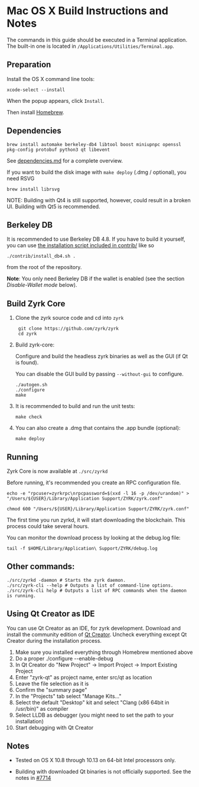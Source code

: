 Mac OS X Build Instructions and Notes
====================================
The commands in this guide should be executed in a Terminal application.
The built-in one is located in `/Applications/Utilities/Terminal.app`.

Preparation
-----------
Install the OS X command line tools:

`xcode-select --install`

When the popup appears, click `Install`.

Then install [Homebrew](https://brew.sh).

Dependencies
----------------------

    brew install automake berkeley-db4 libtool boost miniupnpc openssl pkg-config protobuf python3 qt libevent

See [dependencies.md](dependencies.md) for a complete overview.

If you want to build the disk image with `make deploy` (.dmg / optional), you need RSVG

    brew install librsvg

NOTE: Building with Qt4 is still supported, however, could result in a broken UI. Building with Qt5 is recommended.

Berkeley DB
-----------
It is recommended to use Berkeley DB 4.8. If you have to build it yourself,
you can use [the installation script included in contrib/](/contrib/install_db4.sh)
like so

```shell
./contrib/install_db4.sh .
```

from the root of the repository.

**Note**: You only need Berkeley DB if the wallet is enabled (see the section *Disable-Wallet mode* below).

Build Zyrk Core
------------------------

1. Clone the zyrk source code and cd into `zyrk`

        git clone https://github.com/zyrk/zyrk
        cd zyrk

2.  Build zyrk-core:

    Configure and build the headless zyrk binaries as well as the GUI (if Qt is found).

    You can disable the GUI build by passing `--without-gui` to configure.

        ./autogen.sh
        ./configure
        make

3.  It is recommended to build and run the unit tests:

        make check

4.  You can also create a .dmg that contains the .app bundle (optional):

        make deploy

Running
-------

Zyrk Core is now available at `./src/zyrkd`

Before running, it's recommended you create an RPC configuration file.

    echo -e "rpcuser=zyrkrpc\nrpcpassword=$(xxd -l 16 -p /dev/urandom)" > "/Users/${USER}/Library/Application Support/ZYRK/zyrk.conf"

    chmod 600 "/Users/${USER}/Library/Application Support/ZYRK/zyrk.conf"

The first time you run zyrkd, it will start downloading the blockchain. This process could take several hours.

You can monitor the download process by looking at the debug.log file:

    tail -f $HOME/Library/Application\ Support/ZYRK/debug.log

Other commands:
-------

    ./src/zyrkd -daemon # Starts the zyrk daemon.
    ./src/zyrk-cli --help # Outputs a list of command-line options.
    ./src/zyrk-cli help # Outputs a list of RPC commands when the daemon is running.

Using Qt Creator as IDE
------------------------
You can use Qt Creator as an IDE, for zyrk development.
Download and install the community edition of [Qt Creator](https://www.qt.io/download/).
Uncheck everything except Qt Creator during the installation process.

1. Make sure you installed everything through Homebrew mentioned above
2. Do a proper ./configure --enable-debug
3. In Qt Creator do "New Project" -> Import Project -> Import Existing Project
4. Enter "zyrk-qt" as project name, enter src/qt as location
5. Leave the file selection as it is
6. Confirm the "summary page"
7. In the "Projects" tab select "Manage Kits..."
8. Select the default "Desktop" kit and select "Clang (x86 64bit in /usr/bin)" as compiler
9. Select LLDB as debugger (you might need to set the path to your installation)
10. Start debugging with Qt Creator

Notes
-----

* Tested on OS X 10.8 through 10.13 on 64-bit Intel processors only.

* Building with downloaded Qt binaries is not officially supported. See the notes in [#7714](https://github.com/zyrk/zyrk/issues/7714)
